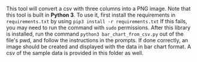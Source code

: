 This tool will convert a csv with three columns into a PNG image.
Note that this tool is built in **Python 3**.
To use it, first install the requirements in `requirements.txt` by using
```pip3 install -r requirements.txt```
If this fails, you may need to run the command with `sudo` permissions.
After this library is installed, run the command `python3 bar_chart_from_csv.py` out of the file's pwd, 
and follow the instructions in the prompts. If done correctly, an image should be created and displayed with the data
in bar chart format. A csv of the sample data is provided in this folder as well.